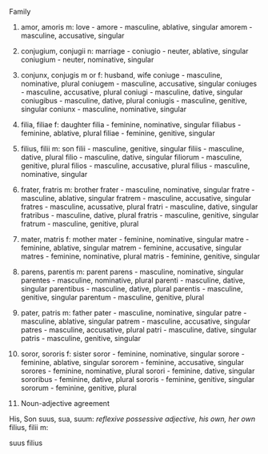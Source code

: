 Family



1. amor, amoris m: love - 
amore - masculine, ablative, singular
amorem - masculine, accusative, singular

1. conjugium, conjugii n: marriage - 
coniugio - neuter, ablative, singular
coniugium - neuter, nominative, singular

1. conjunx, conjugis m or f: husband, wife 
coniuge - masculine, nominative, plural
coniugem - masculine, accusative, singular
coniuges - masculine, accusative, plural
coniugi - masculine, dative, singular
coniugibus - masculine, dative, plural
coniugis - masculine, genitive, singular
coniunx - masculine, nominative, singular

1. filia, filiae f: daughter 
filia - feminine, nominative, singular
filiabus - feminine, ablative, plural
filiae - feminine, genitive, singular

1. filius, filii m: son
filii - masculine, genitive, singular
filiis - masculine, dative, plural
filio - masculine, dative, singular
filiorum - masculine, genitive, plural
filios - masculine, accusative, plural
filius - masculine, nominative, singular

1. frater, fratris m: brother
frater - masculine, nominative, singular
fratre - masculine, ablative, singular
fratrem - masculine, accusative, singular
fratres - masculine, acussative, plural
fratri - masculine, dative, singular
fratribus - masculine, dative, plural
fratris - masculine, genitive, singular
fratrum - masculine, genitive, plural


1. mater, matris f: mother
mater - feminine, nominative, singular
matre - feminine, ablative, singular
matrem - feminine, accusative, singular
matres - feminine, nominative, plural
matris - feminine, genitive, singular

1. parens, parentis m: parent
parens - masculine, nominative, singular
parentes - masculine, nominative, plural
parenti - masculine, dative, singular
parentibus - masculine, dative, plural
parentis - masculine, genitive, singular
parentum - masculine, genitive, plural

1. pater, patris m: father
pater - masculine, nominative, singular
patre - masculine, ablative, singular
patrem - masculine, accusative, singular
patres - masculine, accusative, plural
patri - masculine, dative, singular
patris - masculine, genitive, singular

1. soror, sororis f: sister
soror - feminine, nominative, singular
sorore - feminine, ablative, singular
sororem - feminine, accusative, singular
sorores - feminine, nominative, plural
sorori - feminine, dative, singular
sororibus - feminine, dative, plural
sororis - feminine, genitive, singular
sororum - feminine, genitive, plural

3. Noun-adjective agreement

 His, Son
 suus, sua, suum: *reflexive possessive adjective, his own, her own*
 filius, filii m: 
 
 suus filius
 
 
 
 
 
 
 
